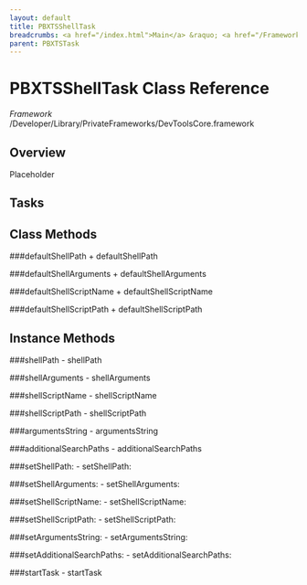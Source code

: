 ```yaml
---
layout: default
title: PBXTSShellTask
breadcrumbs: <a href="/index.html">Main</a> &raquo; <a href="/Frameworks.html">Framework</a> &raquo; <a href="/Frameworks/DevToolsCore.html">DevToolsCore</a> &raquo; PBXTSShellTask
parent: PBXTSTask 
---
```

# PBXTSShellTask Class Reference

*Framework* /Developer/Library/PrivateFrameworks/DevToolsCore.framework

## Overview

Placeholder

## Tasks

## Class Methods

<a name="+defaultShellPath"></a>
###defaultShellPath
    + defaultShellPath

<a name="+defaultShellArguments"></a>
###defaultShellArguments
    + defaultShellArguments

<a name="+defaultShellScriptName"></a>
###defaultShellScriptName
    + defaultShellScriptName

<a name="+defaultShellScriptPath"></a>
###defaultShellScriptPath
    + defaultShellScriptPath

## Instance Methods

<a name="-shellPath"></a>
###shellPath
    - shellPath

<a name="-shellArguments"></a>
###shellArguments
    - shellArguments

<a name="-shellScriptName"></a>
###shellScriptName
    - shellScriptName

<a name="-shellScriptPath"></a>
###shellScriptPath
    - shellScriptPath

<a name="-argumentsString"></a>
###argumentsString
    - argumentsString

<a name="-additionalSearchPaths"></a>
###additionalSearchPaths
    - additionalSearchPaths

<a name="-setShellPath:"></a>
###setShellPath:
    - setShellPath:

<a name="-setShellArguments:"></a>
###setShellArguments:
    - setShellArguments:

<a name="-setShellScriptName:"></a>
###setShellScriptName:
    - setShellScriptName:

<a name="-setShellScriptPath:"></a>
###setShellScriptPath:
    - setShellScriptPath:

<a name="-setArgumentsString:"></a>
###setArgumentsString:
    - setArgumentsString:

<a name="-setAdditionalSearchPaths:"></a>
###setAdditionalSearchPaths:
    - setAdditionalSearchPaths:

<a name="-startTask"></a>
###startTask
    - startTask

